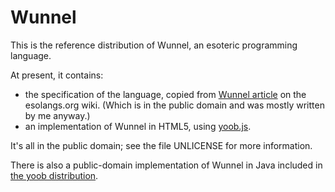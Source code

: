 Wunnel
======

This is the reference distribution of Wunnel, an esoteric programming
language.

At present, it contains:

*   the specification of the language, copied from [Wunnel article][] on
    the esolangs.org wiki.  (Which is in the public domain and was mostly
    written by me anyway.)
*   an implementation of Wunnel in HTML5, using [yoob.js][].

It's all in the public domain; see the file UNLICENSE for more information.

There is also a public-domain implementation of Wunnel in Java included
in [the yoob distribution](https://github.com/catseye/yoob).

[Wunnel article]: http://esolangs.org/wiki/Wunnel
[yoob]: http://catseye.tc/node/yoob
[yoob.js]: http://catseye.tc/node/yoob.js
